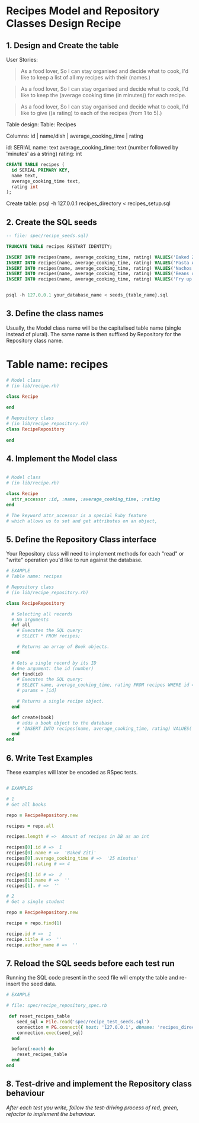 # Recipes Model and Repository Classes Design Recipe

## 1. Design and Create the table

User Stories:
> As a food lover,
> So I can stay organised and decide what to cook,
> I'd like to keep a list of all my recipes with their (names.)

> As a food lover,
> So I can stay organised and decide what to cook,
> I'd like to keep the (average cooking time (in minutes)) for each recipe.

> As a food lover,
> So I can stay organised and decide what to cook,
> I'd like to give ((a rating) to each of the recipes (from 1 to 5).)

Table design:
Table: Recipes

Columns:
id | name/dish | average_cooking_time | rating 
 
id: SERIAL 
name: text
average_cooking_time: text (number followed by 'minutes' as a string)
rating: int

```sql 
CREATE TABLE recipes (
  id SERIAL PRIMARY KEY,
  name text,
  average_cooking_time text,
  rating int
);
```

Create table:
psql -h 127.0.0.1 recipes_directory < recipes_setup.sql


## 2. Create the SQL seeds
```sql
-- file: spec/recipe_seeds.sql)

TRUNCATE TABLE recipes RESTART IDENTITY;

INSERT INTO recipes(name, average_cooking_time, rating) VALUES('Baked Ziti', '25 minutes', 5);
INSERT INTO recipes(name, average_cooking_time, rating) VALUES('Pasta A la MattyBoi', '10 minutes', 5);
INSERT INTO recipes(name, average_cooking_time, rating) VALUES('Nachos', '10 minutes', 3);
INSERT INTO recipes(name, average_cooking_time, rating) VALUES('Beans on toast', '5 minutes', 2);
INSERT INTO recipes(name, average_cooking_time, rating) VALUES('Fry up', '15 minutes', 4);


psql -h 127.0.0.1 your_database_name < seeds_{table_name}.sql
```

## 3. Define the class names

Usually, the Model class name will be the capitalised table name (single instead of plural). The same name is then suffixed by Repository for the Repository class name.

# Table name: recipes

```ruby
# Model class
# (in lib/recipe.rb)

class Recipe
  
end

# Repository class
# (in lib/recipe_repository.rb)
class RecipeRepository
  
end
```

## 4. Implement the Model class

``` ruby

# Model class
# (in lib/recipe.rb)

class Recipe
  attr_accessor :id, :name, :average_cooking_time, :rating
end

# The keyword attr_accessor is a special Ruby feature
# which allows us to set and get attributes on an object,

```

## 5. Define the Repository Class interface
Your Repository class will need to implement methods for each "read" or "write" operation you'd like to run against the database.

```ruby
# EXAMPLE
# Table name: recipes

# Repository class
# (in lib/recipe_repository.rb)

class RecipeRepository

  # Selecting all records
  # No arguments
  def all
    # Executes the SQL query:
    # SELECT * FROM recipes;

    # Returns an array of Book objects.
  end

  # Gets a single record by its ID
  # One argument: the id (number)
  def find(id)
    # Executes the SQL query:
    # SELECT name, average_cooking_time, rating FROM recipes WHERE id = $1;
    # params = [id]

    # Returns a single recipe object.
  end

  def create(book)
    # adds a book object to the database
    # 'INSERT INTO recipes(name, average_cooking_time, rating) VALUES('Shrimo Toast', '5 minutes' 3);'
  end
end
```

## 6. Write Test Examples
These examples will later be encoded as RSpec tests.

```ruby

# EXAMPLES

# 1
# Get all books

repo = RecipeRepository.new

recipes = repo.all

recipes.length # =>  Amount of recipes in DB as an int

recipes[0].id # =>  1
recipes[0].name # =>  'Baked Ziti'
recipes[0].average_cooking_time # =>  '25 minutes'
recipes[0].rating # => 4

recipes[1].id # =>  2
recipes[1].name # =>  ''
recipes[1]. # =>  ''

# 2
# Get a single student

repo = RecipeRepository.new

recipe = repo.find(1)

recipe.id # =>  1
recipe.title # =>  ''
recipe.author_name # =>  ''

```

## 7. Reload the SQL seeds before each test run
Running the SQL code present in the seed file will empty the table and re-insert the seed data.

```ruby
# EXAMPLE

# file: spec/recipe_repository_spec.rb

 def reset_recipes_table
    seed_sql = File.read('spec/recipe_test_seeds.sql')
    connection = PG.connect({ host: '127.0.0.1', dbname: 'recipes_directory_test' })
    connection.exec(seed_sql)
  end

  before(:each) do
    reset_recipes_table
  end
end
```

## 8. Test-drive and implement the Repository class behaviour
_After each test you write, follow the test-driving process of red, green, refactor to implement the behaviour._